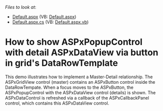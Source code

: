 <!-- default file list -->
*Files to look at*:

* [Default.aspx](./CS/WebSite/Default.aspx) (VB: [Default.aspx](./VB/WebSite/Default.aspx))
* [Default.aspx.cs](./CS/WebSite/Default.aspx.cs) (VB: [Default.aspx.vb](./VB/WebSite/Default.aspx.vb))
<!-- default file list end -->
# How to show ASPxPopupControl with detail ASPxDataView via button in grid's DataRowTemplate


<p>This demo illustrates how to implement a Master-Detail relationship. The ASPxGridView control (master) contains an ASPxButton control inside the DataRowTempate. When a focus moves to the ASPxButton, the ASPxPopupControl with the ASPxDataView control (details) is shown. The ASPxDataControl is refreshed via a callback of the ASPxCallbackPanel control, which contains this ASPxDataView control.</p>

<br/>


